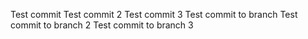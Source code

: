 Test commit
Test commit 2
Test commit 3
Test commit to branch
Test commit to branch 2
Test commit to branch 3